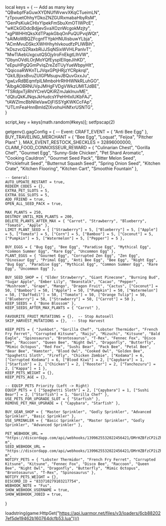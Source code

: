 local keys = {  -- Add as many key
    "QBwbpfFaGuwXYDNUfWvwvXKqCTueimLN", 
    "zTpouetOhhyYDkoZNZGURxmabaHbyRsM",
    "GenPsKiukCHlxYIpekFmSbuXmOTIWPcE",
    "wKCkGlDdcBdjjevSvaXOznWcgokMzjty",
    "xgPWHHtQksXdTPapkGbqOnPuQUPvqWQt",
    "sAIMoWBQZFcgnfTYpkHNUIisbuwYLbja",
    "ACmMvuDSkcXWHHhyhIvkoudfzPLlWBih",
    "kDszvcQZRaxbRiJJSqNSixWVHLPanlvT",
    "MwTlAebUxgcutQSOjyIroFnEkgtLIhVW",
    "DbynOVdlLOrjMoYQfEyspIEIIqeJihKD",
    "eEpuHPgQGmPvIqZreZdTUyYueWbpyHIt",
    "QqicoaRWKnTLJVqxGPtjHRjzYCRpkrql",
    "GkILBjixsBvuZUIGPMsupvJBQuvGxxJu",
    "gwLvRdBEqmfpILMmboHrRHHWNkRLuhGO",
    "AIbgAOBRNUVpJMHgFVDgVWkzUMITJdBE",
    "TSRdpxTjiRhlYCreVQKiRZmJakInuvME",
    "dQtuQkKJNqsJkHudcsYPeHHIxIUKbFAJ",
    "tAWZlmcBbNlIeVawDjFlSSYgKWKCcFAp",
    "UTLmFeaHnnBmIdZlXvohuHiNfxrUSNTG",     
}

script_key = keys[math.random(#keys)];
setfpscap(2)

getgenv().gagConfig = {
    -- Event:
    CRAFT_EVENT = { "Anti Bee Egg" },
    BUY_TRAVELING_MERCHANT = { "Bee Egg", "Loquat", "Feijoa", "Pitcher Plant" },
    MAX_EVENT_RESTOCK_SHECKLES = 32896000000,
    CLAIM_FOOD_CONNOISSEUR_REWARD = { "Culinarian Chest", "Gorilla Chef", "Gourmet Egg", "Sunny-Side Chicken", "Pet Shard Aromatic", "Cooking Cauldron", "Gourmet Seed Pack", "Bitter Melon Seed", "Pricklefruit Seed", "Butternut Squash Seed", "Spring Onion Seed", "Kitchen Crate", "Kitchen Flooring", "Kitchen Cart", "Smoothie Fountain" },
    
    -- General:
    AUTO_UPDATE_RESTART = true,
    REDEEM_CODES = {},
    EXTRA_PET_SLOTS = 5,
    EXTRA_EGG_SLOTS = 5,
    ADD_FRIEND = true,
    OPEN_ALL_SEED_PACK = true,

    MAX_PLANTS = 250,
    DESTROY_UNTIL_MIN_PLANTS = 200,
    DELETE_PLANTS_AFTER_MAX = { "Carrot", "Strawberry", "Blueberry", "Tomato", "Apple" },
    LIMIT_PLANT_SEED = { ["Strawberry"] = 5, ["Blueberry"] = 5, ["Apple"] = 5, ["Tomato"] = 5, ["Corn"] = 5, ["Bamboo"] = 5, ["Coconut"] = 5, ["Pumpkin"] = 5, ["Watermelon"] = 5, ["Pepper"] = 5 },
    
    BUY_EGGS = { "Bug Egg", "Bee Egg", "Paradise Egg", "Mythical Egg", "Common Summer Egg", "Rare Egg", "Uncommon Egg" },
    PLANT_EGGS = { "Gourmet Egg", "Corrupted Zen Egg", "Zen Egg", "Dinosaur Egg", "Primal Egg", "Anti Bee Egg", "Bee Egg", "Night Egg", "Bug Egg", "Paradise Egg", "Mythical Egg", "Common Summer Egg", "Rare Egg", "Uncommon Egg" },
    
    BUY_SEED_SHOP = { "Elder Strawberry", "Giant Pinecone", "Burning Bud", "Sugar Apple", "Ember Lily", "Beanstalk", "Cacao", "Pepper", "Mushroom", "Grape", "Mango", "Dragon Fruit", "Cactus", ["Coconut"] = 50, ["Bamboo"] = 50, ["Apple"] = 50, ["Pumpkin"] = 50, ["Watermelon"] = 50, ["Daffodil"] = 50, ["Tomato"] = 50, ["Orange Tulip"] = 50, ["Blueberry"] = 50, ["Strawberry"] = 50, ["Carrot"] = 50 },
    KEEP_SEEDS = { "Bone Blossom" },
    KEEP_SEEDS_AFTER_MAX_PLANTS = { "Carrot" },
    
    FAVOURITE_FRUIT_MUTATIONS = {},  -- Stop Autosell
    SKIP_HARVEST_MUTATIONS = {},  -- Stop Harvest

    KEEP_PETS = { "Junkbot", "Gorilla Chef", "Lobster Thermidor", "French Fry Ferret", "Corrupted Kitsune", "Raiju", "Mizuchi", "Kitsune", "Bald Eagle", "Spinosaurus", "Brontosaurus", "T-Rex", "Fennec Fox", "Disco Bee", "Raccoon", "Queen Bee", "Night Owl", "Dragonfly", "Butterfly", "Mimic Octopus", "Red Fox", "Sushi Bear", "Pack Bee", "Petal Bee", "Bear Bee", "Hamster", "Blood Owl", "Cooked Owl", "Golden Bee", "Spaghetti Sloth", "Firefly", "Chicken Zombie", ["Kodama"] = 6, ["Corrupted Kodama"] = 6, ["Blood Kiwi"] = 2, ["Capybara"] = 1, ["Starfish"] = 2, ["Chicken"] = 2, ["Rooster"] = 2, ["Tanchozuru"] = 2, ["Kappa"] = 1 },
    KEEP_PETS_WEIGHT = {},
    KEEP_PETS_AGE = {},

    -- EQUIP_PETS Priority (Left -> Right)
    EQUIP_PETS = { ["Spaghetti Sloth"] = 2, ["Capybara"] = 1, ["Sushi Bear"] = 2, ["Starfish"] = 1, "Gorilla Chef" },
    USE_PETS_FOR_UPGRADE_SLOT = { "Starfish" },
    REMOVE_PET_MAX_UPGRADE = { "Capybara", "Starfish" },

    BUY_GEAR_SHOP = { "Master Sprinkler", "Godly Sprinkler", "Advanced Sprinkler", "Basic Sprinkler" },
    USE_SPRINKLER = { "Basic Sprinkler", "Master Sprinkler", "Godly Sprinkler", "Advanced Sprinkler" },

    PET_WEBHOOK_URL = "https://discordapp.com/api/webhooks/1399625532022456421/DMrHZBfzCP2iZhH7AAiP8DTnPYauCI2UEblNX9__FUgoav03MHwFW5Tsz0GQ8FpPEn-m",
    SEED_WEBHOOK_URL = "https://discordapp.com/api/webhooks/1399625532022456421/DMrHZBfzCP2iZhH7AAiP8DTnPYauCI2UEblNX9__FUgoav03MHwFW5Tsz0GQ8FpPEn-m", 
    NOTIFY_PETS = { "Lobster Thermidor", "French Fry Ferret", "Corrupted Kitsune", "Kitsune", "Fennec Fox", "Disco Bee", "Raccoon", "Queen Bee", "Night Owl", "Dragonfly", "Butterfly", "Mimic Octopus", "Brontosaurus", "T-Rex", "Spinosaurus" },
    NOTIFY_PETS_WEIGHT = {},
    DISCORD_ID = "833710279103217754",
    WEBHOOK_NOTE = "Fus",
    SHOW_WEBHOOK_USERNAME = true,
    SHOW_WEBHOOK_JOBID = true,
}

loadstring(game:HttpGet("https://api.luarmor.net/files/v3/loaders/6cb882027ef5de19462b160764dcfb53.lua"))()
